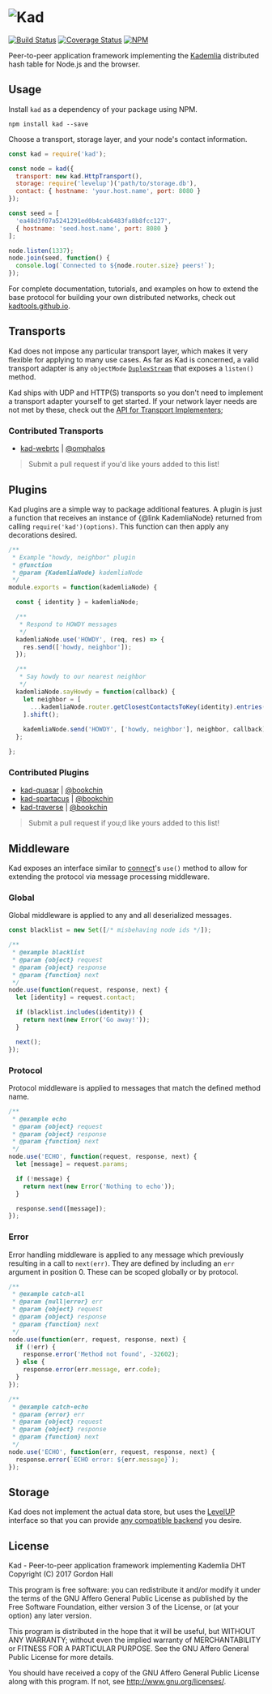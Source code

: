 ![Kad](https://avatars1.githubusercontent.com/u/16706596?v=3&s=200)
===================================================================

[![Build Status](https://img.shields.io/travis/kadtools/kad/master.svg?style=flat-square)](https://travis-ci.org/kadtools/kad)
[![Coverage Status](https://img.shields.io/coveralls/kadtools/kad.svg?style=flat-square)](https://coveralls.io/r/kadtools/kad)
[![NPM](https://img.shields.io/npm/v/kad.svg?style=flat-square)](https://www.npmjs.com/package/kad)

Peer-to-peer application framework implementing the 
[Kademlia](http://www.scs.stanford.edu/~dm/home/papers/kpos.pdf) distributed
hash table for Node.js and the browser.

Usage
-----

Install `kad` as a dependency of your package using NPM.

```
npm install kad --save
```

Choose a transport, storage layer, and your node's contact information.

```js
const kad = require('kad');

const node = kad({
  transport: new kad.HttpTransport(),
  storage: require('levelup')('path/to/storage.db'),
  contact: { hostname: 'your.host.name', port: 8080 }
});

const seed = [
  'ea48d3f07a5241291ed0b4cab6483fa8b8fcc127',
  { hostname: 'seed.host.name', port: 8080 }
];

node.listen(1337);
node.join(seed, function() {
  console.log(`Connected to ${node.router.size} peers!`);
});
```

For complete documentation, tutorials, and examples on how to extend the base 
protocol for building your own distributed networks, check out 
[kadtools.github.io](http://kadtools.github.io).

Transports
----------

Kad does not impose any particular transport layer, which makes it very 
flexible for applying to many use cases. As far as Kad is concerned, a valid 
transport adapter is any `objectMode` 
[`DuplexStream`](https://nodejs.org/dist/latest-v6.x/docs/api/stream.html) 
that exposes a `listen()` method.

Kad ships with UDP and HTTP(S) transports so you don't need to implement a 
transport adapter yourself to get started. If your network layer needs are not 
met by these, check out the [API for Transport Implementers]();

### Contributed Transports

* [kad-webrtc](https://github.com/kadtools/kad-webrtc) | [@omphalos](https://github.com/omphalos)

> Submit a pull request if you'd like yours added to this list!

Plugins
-------

Kad plugins are a simple way to package additional features. A plugin is just 
a function that receives an instance of {@link KademliaNode} returned from 
calling `require('kad')(options)`. This function can then apply any decorations 
desired.

```js
/**
 * Example "howdy, neighbor" plugin
 * @function
 * @param {KademliaNode} kademliaNode
 */
module.exports = function(kademliaNode) {

  const { identity } = kademliaNode;

  /**
   * Respond to HOWDY messages
   */
  kademliaNode.use('HOWDY', (req, res) => {
    res.send(['howdy, neighbor']);
  });

  /**
   * Say howdy to our nearest neighbor
   */
  kademliaNode.sayHowdy = function(callback) {
    let neighbor = [
      ...kademliaNode.router.getClosestContactsToKey(identity).entries()
    ].shift();
    
    kademliaNode.send('HOWDY', ['howdy, neighbor'], neighbor, callback);
  };

};
```

### Contributed Plugins

* [kad-quasar](https://github.com/kadtools/kad-quasar) | [@bookchin](https://github.com/bookchin)
* [kad-spartacus](https://github.com/kadtools/kad-spartacus) | [@bookchin](https://github.com/bookchin)
* [kad-traverse](https://github.com/kadtools/kad-traverse) | [@bookchin](https://github.com/bookchin)


> Submit a pull request if you;d like yours added to this list!

Middleware
----------

Kad exposes an interface similar to 
[connect](https://github.com/senchalabs/connect)'s `use()` method to allow for 
extending the protocol via message processing middleware.

### Global

Global middleware is applied to any and all deserialized messages. 

```js
const blacklist = new Set([/* misbehaving node ids */]);

/**
 * @example blacklist
 * @param {object} request
 * @param {object} response
 * @param {function} next
 */
node.use(function(request, response, next) {
  let [identity] = request.contact;

  if (blacklist.includes(identity)) {
    return next(new Error('Go away!'));
  }

  next();
});
```

### Protocol

Protocol middleware is applied to messages that match the defined method name.

```js
/**
 * @example echo
 * @param {object} request
 * @param {object} response
 * @param {function} next
 */
node.use('ECHO', function(request, response, next) {
  let [message] = request.params;

  if (!message) {
    return next(new Error('Nothing to echo'));
  }

  response.send([message]);
});
```

### Error

Error handling middleware is applied to any message which previously resulting 
in a call to `next(err)`. They are defined by including an `err` argument in 
position 0. These can be scoped globally or by protocol.

```js
/**
 * @example catch-all
 * @param {null|error} err
 * @param {object} request
 * @param {object} response
 * @param {function} next
 */
node.use(function(err, request, response, next) {
  if (!err) {
    response.error('Method not found', -32602);
  } else {
    response.error(err.message, err.code);
  }
});

/**
 * @example catch-echo
 * @param {error} err
 * @param {object} request
 * @param {object} response
 * @param {function} next
 */
node.use('ECHO', function(err, request, response, next) {
  response.error(`ECHO error: ${err.message}`);
});
```

Storage
-------

Kad does not implement the actual data store, but uses the 
[LevelUP](https://github.com/Level/levelup) interface so that you can provide 
[any compatible backend](https://github.com/Level/levelup/wiki/Modules) you 
desire.

License
-------

Kad - Peer-to-peer application framework implementing Kademlia DHT  
Copyright (C) 2017 Gordon Hall

This program is free software: you can redistribute it and/or modify
it under the terms of the GNU Affero General Public License as published by
the Free Software Foundation, either version 3 of the License, or
(at your option) any later version.

This program is distributed in the hope that it will be useful,
but WITHOUT ANY WARRANTY; without even the implied warranty of
MERCHANTABILITY or FITNESS FOR A PARTICULAR PURPOSE.  See the
GNU Affero General Public License for more details.

You should have received a copy of the GNU Affero General Public License
along with this program.  If not, see http://www.gnu.org/licenses/.

